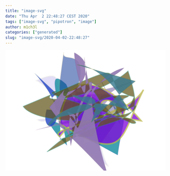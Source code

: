```yaml
---
title: "image-svg"
date: "Thu Apr  2 22:48:27 CEST 2020"
tags: ["image-svg", "pipotron", "image"]
author: m1ch3l
categories: ["generated"]
slug: "image-svg/2020-04-02-22:48:27"
---
```


![](image.svg)
